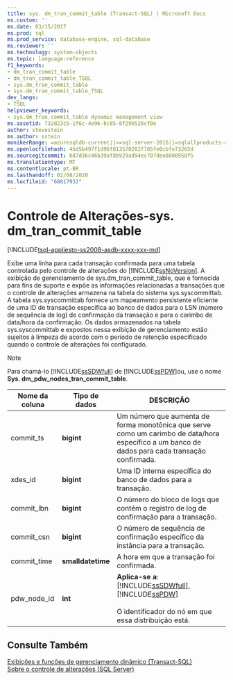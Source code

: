 ```yaml
---
title: sys. dm_tran_commit_table (Transact-SQL) | Microsoft Docs
ms.custom: ''
ms.date: 03/15/2017
ms.prod: sql
ms.prod_service: database-engine, sql-database
ms.reviewer: ''
ms.technology: system-objects
ms.topic: language-reference
f1_keywords:
- dm_tran_commit_table
- dm_tran_commit_table_TSQL
- sys.dm_tran_commit_table
- sys.dm_tran_commit_table_TSQL
dev_langs:
- TSQL
helpviewer_keywords:
- sys.dm_tran_commit_table dynamic management view
ms.assetid: 732d23c5-1f6c-4e96-bc85-8f29b520cf0e
author: stevestein
ms.author: sstein
monikerRange: =azuresqldb-current||>=sql-server-2016||=sqlallproducts-allversions||>=sql-server-linux-2017||=azuresqldb-mi-current
ms.openlocfilehash: 4bd5b497f1d96f813570282f785fe0cbfe73265d
ms.sourcegitcommit: b87d36c46b39af8b929ad94ec707dee8800950f5
ms.translationtype: MT
ms.contentlocale: pt-BR
ms.lasthandoff: 02/08/2020
ms.locfileid: "68017932"
---
```

# <a name="change-tracking---sysdm_tran_commit_table"></a>Controle de Alterações-sys. dm_tran_commit_table
[!INCLUDE[tsql-appliesto-ss2008-asdb-xxxx-xxx-md](../../includes/tsql-appliesto-ss2008-asdb-xxxx-xxx-md.md)]

  Exibe uma linha para cada transação confirmada para uma tabela controlada pelo controle de alterações do [!INCLUDE[ssNoVersion](../../includes/ssnoversion-md.md)]. A exibição de gerenciamento de sys.dm_tran_commit_table, que é fornecida para fins de suporte e expõe as informações relacionadas a transações que o controle de alterações armazena na tabela do sistema sys.syscommittab. A tabela sys.syscommittab fornece um mapeamento persistente eficiente de uma ID de transação específica ao banco de dados para o LSN (número de sequência de log) de confirmação da transação e para o carimbo de data/hora da confirmação. Os dados armazenados na tabela sys.syscommittab e expostos nessa exibição de gerenciamento estão sujeitos à limpeza de acordo com o período de retenção especificado quando o controle de alterações foi configurado.  
  
> [!NOTE]  
>  Para chamá-lo [!INCLUDE[ssSDWfull](../../includes/sssdwfull-md.md)] de [!INCLUDE[ssPDW](../../includes/sspdw-md.md)]ou, use o nome **Sys. dm_pdw_nodes_tran_commit_table**.  
  
|Nome da coluna|Tipo de dados|DESCRIÇÃO|  
|-----------------|---------------|-----------------|  
|commit_ts|**bigint**|Um número que aumenta de forma monotônica que serve como um carimbo de data/hora específico a um banco de dados para cada transação confirmada.|  
|xdes_id|**bigint**|Uma ID interna específica do banco de dados para a transação.|  
|commit_lbn|**bigint**|O número do bloco de logs que contém o registro de log de confirmação para a transação.|  
|commit_csn|**bigint**|O número de sequência de confirmação específico da instância para a transação.|  
|commit_time|**smalldatetime**|A hora em que a transação foi confirmada.|  
|pdw_node_id|**int**|**Aplica-se a**: [!INCLUDE[ssSDWfull](../../includes/sssdwfull-md.md)],[!INCLUDE[ssPDW](../../includes/sspdw-md.md)]<br /><br /> O identificador do nó em que essa distribuição está.|  
  
## <a name="see-also"></a>Consulte Também  
 [Exibições e funções de gerenciamento dinâmico &#40;Transact-SQL&#41;](~/relational-databases/system-dynamic-management-views/system-dynamic-management-views.md)   
 [Sobre o controle de alterações &#40;SQL Server&#41;](../../relational-databases/track-changes/about-change-tracking-sql-server.md)  
  
  



